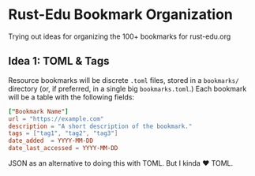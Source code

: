 # Rust-Edu Bookmark Organization

Trying out ideas for organizing the 100+ bookmarks for rust-edu.org

## Idea 1: TOML & Tags

Resource bookmarks will be discrete `.toml` files, stored in a `bookmarks/` directory (or, if preferred, in a single big `bookmarks.toml`.) Each bookmark will be a table with the following fields:

```TOML
["Bookmark Name"]
url = "https://example.com"
description = "A short description of the bookmark."
tags = ["tag1", "tag2", "tag3"]
date_added  = YYYY-MM-DD
date_last_accessed = YYYY-MM-DD
```

JSON as an alternative to doing this with TOML. But I kinda ❤️ TOML.
